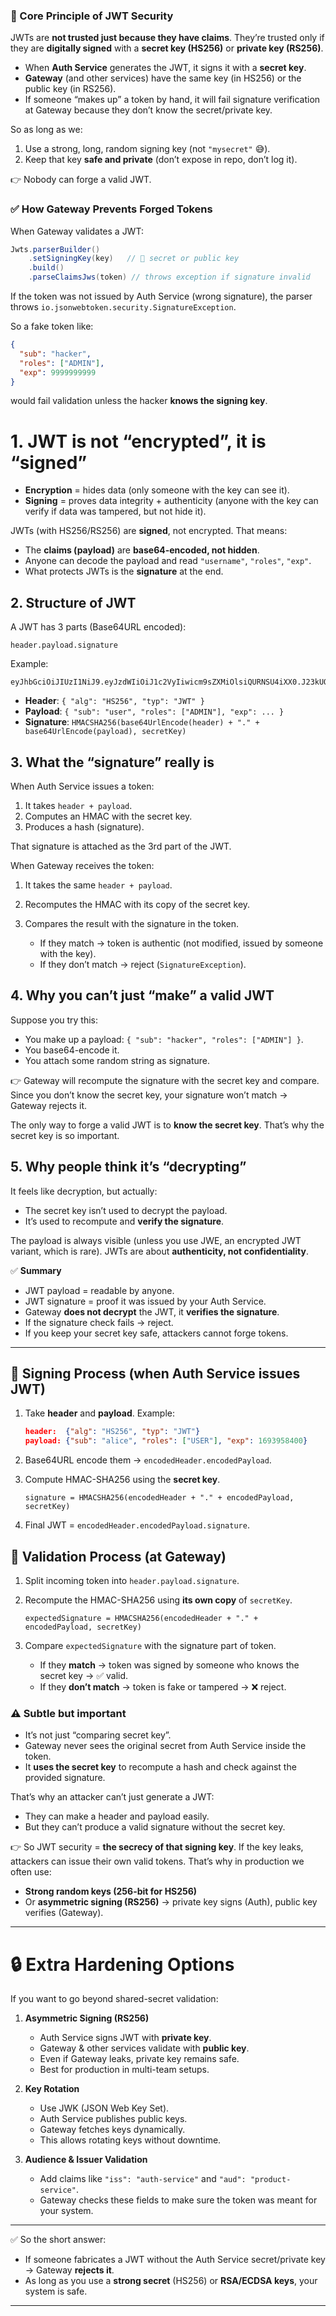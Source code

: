 ### 🔑 Core Principle of JWT Security

JWTs are **not trusted just because they have claims**.
They’re trusted only if they are **digitally signed** with a **secret key (HS256)** or **private key (RS256)**.

* When **Auth Service** generates the JWT, it signs it with a **secret key**.
* **Gateway** (and other services) have the same key (in HS256) or the public key (in RS256).
* If someone “makes up” a token by hand, it will fail signature verification at Gateway because they don’t know the secret/private key.

So as long as we:

1. Use a strong, long, random signing key (not `"mysecret"` 😅).
2. Keep that key **safe and private** (don’t expose in repo, don’t log it).

👉 Nobody can forge a valid JWT.

### ✅ How Gateway Prevents Forged Tokens

When Gateway validates a JWT:

```java
Jwts.parserBuilder()
    .setSigningKey(key)   // 🔑 secret or public key
    .build()
    .parseClaimsJws(token) // throws exception if signature invalid
```

If the token was not issued by Auth Service (wrong signature), the parser throws `io.jsonwebtoken.security.SignatureException`.

So a fake token like:

```json
{
  "sub": "hacker",
  "roles": ["ADMIN"],
  "exp": 9999999999
}
```

would fail validation unless the hacker **knows the signing key**.

# 1. JWT is not “encrypted”, it is “signed”

* **Encryption** = hides data (only someone with the key can see it).
* **Signing** = proves data integrity + authenticity (anyone with the key can verify if data was tampered, but not hide it).

JWTs (with HS256/RS256) are **signed**, not encrypted.
That means:

* The **claims (payload)** are **base64-encoded, not hidden**.
* Anyone can decode the payload and read `"username"`, `"roles"`, `"exp"`.
* What protects JWTs is the **signature** at the end.

## 2. Structure of JWT

A JWT has 3 parts (Base64URL encoded):

```
header.payload.signature
```

Example:

```
eyJhbGciOiJIUzI1NiJ9.eyJzdWIiOiJ1c2VyIiwicm9sZXMiOlsiQURNSU4iXX0.J23kUQjSgH...
```

* **Header**: `{ "alg": "HS256", "typ": "JWT" }`
* **Payload**: `{ "sub": "user", "roles": ["ADMIN"], "exp": ... }`
* **Signature**: `HMACSHA256(base64UrlEncode(header) + "." + base64UrlEncode(payload), secretKey)`

## 3. What the “signature” really is

When Auth Service issues a token:

1. It takes `header + payload`.
2. Computes an HMAC with the secret key.
3. Produces a hash (signature).

That signature is attached as the 3rd part of the JWT.

When Gateway receives the token:

1. It takes the same `header + payload`.
2. Recomputes the HMAC with its copy of the secret key.
3. Compares the result with the signature in the token.

   * If they match → token is authentic (not modified, issued by someone with the key).
   * If they don’t match → reject (`SignatureException`).

## 4. Why you can’t just “make” a valid JWT

Suppose you try this:

* You make up a payload: `{ "sub": "hacker", "roles": ["ADMIN"] }`.
* You base64-encode it.
* You attach some random string as signature.

👉 Gateway will recompute the signature with the secret key and compare.
Since you don’t know the secret key, your signature won’t match → Gateway rejects it.

The only way to forge a valid JWT is to **know the secret key**.
That’s why the secret key is so important.

## 5. Why people think it’s “decrypting”

It feels like decryption, but actually:

* The secret key isn’t used to decrypt the payload.
* It’s used to recompute and **verify the signature**.

The payload is always visible (unless you use JWE, an encrypted JWT variant, which is rare).
JWTs are about **authenticity, not confidentiality**.

✅ **Summary**

* JWT payload = readable by anyone.
* JWT signature = proof it was issued by your Auth Service.
* Gateway **does not decrypt** the JWT, it **verifies the signature**.
* If the signature check fails → reject.
* If you keep your secret key safe, attackers cannot forge tokens.

---

## 🔑 Signing Process (when Auth Service issues JWT)

1. Take **header** and **payload**.
   Example:

   ```json
   header:  {"alg": "HS256", "typ": "JWT"}
   payload: {"sub": "alice", "roles": ["USER"], "exp": 1693958400}
   ```
2. Base64URL encode them → `encodedHeader.encodedPayload`.
3. Compute HMAC-SHA256 using the **secret key**.

   ```
   signature = HMACSHA256(encodedHeader + "." + encodedPayload, secretKey)
   ```
4. Final JWT = `encodedHeader.encodedPayload.signature`.

## 🔑 Validation Process (at Gateway)

1. Split incoming token into `header.payload.signature`.
2. Recompute the HMAC-SHA256 using **its own copy** of `secretKey`.

   ```
   expectedSignature = HMACSHA256(encodedHeader + "." + encodedPayload, secretKey)
   ```
3. Compare `expectedSignature` with the signature part of token.

   * If they **match** → token was signed by someone who knows the secret key → ✅ valid.
   * If they **don’t match** → token is fake or tampered → ❌ reject.

### ⚠️ Subtle but important

* It’s not just “comparing secret key”.
* Gateway never sees the original secret from Auth Service inside the token.
* It **uses the secret key** to recompute a hash and check against the provided signature.

That’s why an attacker can’t just generate a JWT:

* They can make a header and payload easily.
* But they can’t produce a valid signature without the secret key.

👉 So JWT security = **the secrecy of that signing key**.
If the key leaks, attackers can issue their own valid tokens.
That’s why in production we often use:

* **Strong random keys (256-bit for HS256)**
* Or **asymmetric signing (RS256)** → private key signs (Auth), public key verifies (Gateway).

---

# 🔒 Extra Hardening Options

If you want to go beyond shared-secret validation:

1. **Asymmetric Signing (RS256)**

   * Auth Service signs JWT with **private key**.
   * Gateway & other services validate with **public key**.
   * Even if Gateway leaks, private key remains safe.
   * Best for production in multi-team setups.

2. **Key Rotation**

   * Use JWK (JSON Web Key Set).
   * Auth Service publishes public keys.
   * Gateway fetches keys dynamically.
   * This allows rotating keys without downtime.

3. **Audience & Issuer Validation**

   * Add claims like `"iss": "auth-service"` and `"aud": "product-service"`.
   * Gateway checks these fields to make sure the token was meant for your system.

---

✅ So the short answer:

* If someone fabricates a JWT without the Auth Service secret/private key → Gateway **rejects it**.
* As long as you use a **strong secret** (HS256) or **RSA/ECDSA keys**, your system is safe.

---
